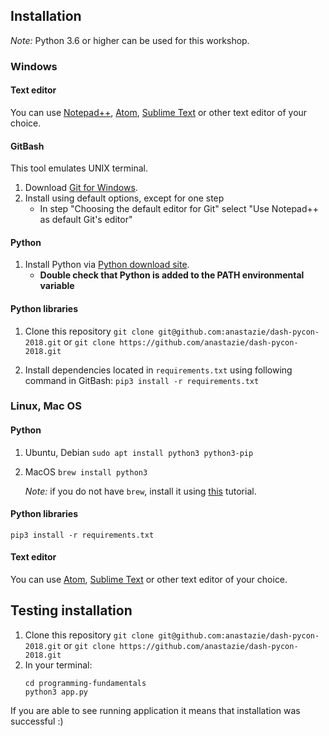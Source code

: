 ## Installation

*Note:* Python 3.6 or higher can be used for this workshop.

### Windows

#### Text editor
You can use [Notepad++](https://notepad-plus-plus.org/download/v7.5.8.html), [Atom](https://atom.io), [Sublime Text](http://www.sublimetext.com) or other text editor of your choice.

#### GitBash

This tool emulates UNIX terminal.
1. Download [Git for Windows](https://gitforwindows.org).
2. Install using default options, except for one step
    - In step  "Choosing the default editor for Git" select "Use Notepad++ as default Git's editor"

#### Python

1. Install Python via [Python download site](https://www.python.org/downloads/).
    - **Double check that Python is added to the PATH environmental variable**

#### Python libraries
1. Clone this repository `git clone git@github.com:anastazie/dash-pycon-2018.git` or `git clone https://github.com/anastazie/dash-pycon-2018.git`

1. Install dependencies located in `requirements.txt` using following command in GitBash: `pip3 install -r requirements.txt`

### Linux, Mac OS

#### Python
1. Ubuntu, Debian
    `sudo apt install python3 python3-pip`
1. MacOS
    `brew install python3`
    
    *Note:* if you do not have `brew`, install it using [this](https://brew.sh/) tutorial.

#### Python libraries

`pip3 install -r requirements.txt`

#### Text editor
You can use [Atom](https://atom.io), [Sublime Text](http://www.sublimetext.com) or other text editor of your choice.

## Testing installation

1. Clone this repository `git clone git@github.com:anastazie/dash-pycon-2018.git` or `git clone https://github.com/anastazie/dash-pycon-2018.git`
1. In your terminal:
    ```
    cd programming-fundamentals
    python3 app.py
    ```
If you are able to see running application it means that installation was successful :)
